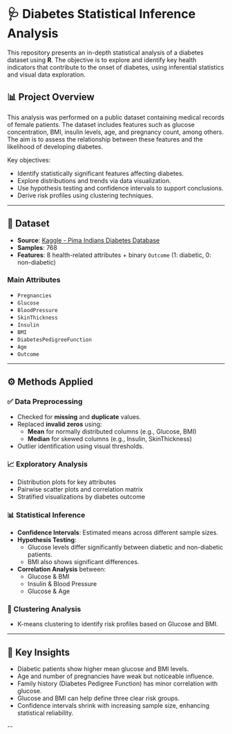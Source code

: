 # 🩺 Diabetes Statistical Inference Analysis 

This repository presents an in-depth statistical analysis of a diabetes dataset using **R**. The objective is to explore and identify key health indicators that contribute to the onset of diabetes, using inferential statistics and visual data exploration.

## 📊 Project Overview

This analysis was performed on a public dataset containing medical records of female patients. The dataset includes features such as glucose concentration, BMI, insulin levels, age, and pregnancy count, among others. The aim is to assess the relationship between these features and the likelihood of developing diabetes.

Key objectives:
- Identify statistically significant features affecting diabetes.
- Explore distributions and trends via data visualization.
- Use hypothesis testing and confidence intervals to support conclusions.
- Derive risk profiles using clustering techniques.

---

## 📁 Dataset

- **Source**: [Kaggle - Pima Indians Diabetes Database](https://www.kaggle.com/datasets/uciml/pima-indians-diabetes-database)
- **Samples**: 768
- **Features**: 8 health-related attributes + binary `Outcome` (1: diabetic, 0: non-diabetic)

### Main Attributes
- `Pregnancies`
- `Glucose`
- `BloodPressure`
- `SkinThickness`
- `Insulin`
- `BMI`
- `DiabetesPedigreeFunction`
- `Age`
- `Outcome`

---

## ⚙️ Methods Applied

### ✅ Data Preprocessing
- Checked for **missing** and **duplicate** values.
- Replaced **invalid zeros** using:
  - **Mean** for normally distributed columns (e.g., Glucose, BMI)
  - **Median** for skewed columns (e.g., Insulin, SkinThickness)
- Outlier identification using visual thresholds.

### 📈 Exploratory Analysis
- Distribution plots for key attributes
- Pairwise scatter plots and correlation matrix
- Stratified visualizations by diabetes outcome

### 📊 Statistical Inference
- **Confidence Intervals**: Estimated means across different sample sizes.
- **Hypothesis Testing**:
  - Glucose levels differ significantly between diabetic and non-diabetic patients.
  - BMI also shows significant differences.
- **Correlation Analysis** between:
  - Glucose & BMI
  - Insulin & Blood Pressure
  - Glucose & Age

### 🧪 Clustering Analysis
- K-means clustering to identify risk profiles based on Glucose and BMI.

---

## 📌 Key Insights

- Diabetic patients show higher mean glucose and BMI levels.
- Age and number of pregnancies have weak but noticeable influence.
- Family history (Diabetes Pedigree Function) has minor correlation with glucose.
- Glucose and BMI can help define three clear risk groups.
- Confidence intervals shrink with increasing sample size, enhancing statistical reliability.

--
